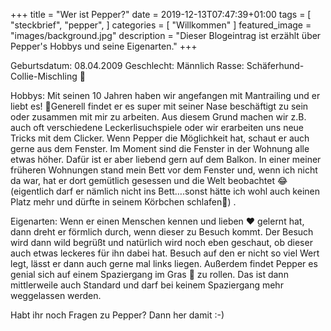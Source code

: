 +++
title =  "Wer ist Pepper?"
date = 2019-12-13T07:47:39+01:00
tags = [
    "steckbrief",
    "pepper",
]
categories = [
    "Willkommen"
]
featured_image = "images/background.jpg"
description = "Dieser Blogeintrag ist erzählt über Pepper's Hobbys und seine Eigenarten."
+++

Geburtsdatum: 08.04.2009
Geschlecht: Männlich
Rasse: Schäferhund-Collie-Mischling 🐶

Hobbys:
Mit seinen 10 Jahren haben wir angefangen mit Mantrailing und er liebt es! 💞Generell findet er es super mit seiner Nase beschäftigt zu sein oder zusammen mit mir zu arbeiten. Aus diesem Grund machen wir z.B. auch oft verschiedene Leckerlisuchspiele oder wir erarbeiten uns neue Tricks mit dem Clicker.
Wenn Pepper die Möglichkeit hat, schaut er auch gerne aus dem Fenster. Im Moment sind die Fenster in der Wohnung alle etwas höher. Dafür ist er aber liebend gern auf dem Balkon. In einer meiner früheren Wohnungen stand mein Bett vor dem Fenster und, wenn ich nicht da war, hat er dort gemütlich gesessen und die Welt beobachtet 😂(eigentlich darf er nämlich nicht ins Bett….sonst hätte ich wohl auch keinen Platz mehr und dürfte in seinem Körbchen schlafen🙈) .

Eigenarten:
Wenn er einen Menschen kennen und lieben ❤️ gelernt hat, dann dreht er förmlich durch, wenn dieser zu Besuch kommt. Der Besuch wird dann wild begrüßt und natürlich wird noch eben geschaut, ob dieser auch etwas leckeres für ihn dabei hat. Besuch auf den er nicht so viel Wert legt, lässt er dann auch gerne mal links liegen.
Außerdem findet Pepper es genial sich auf einem Spaziergang im Gras 🌿 zu rollen. Das ist dann mittlerweile auch Standard und darf bei keinem Spaziergang mehr weggelassen werden.

Habt ihr noch Fragen zu Pepper? Dann her damit :-)
